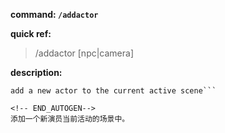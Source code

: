 <!-- BEGIN_AUTOGEN: do NOT edit in this block -->

**command: `/addactor`**

**quick ref:**
> /addactor [npc|camera]

**description:**

```
add a new actor to the current active scene```

<!-- END_AUTOGEN-->
添加一个新演员当前活动的场景中。